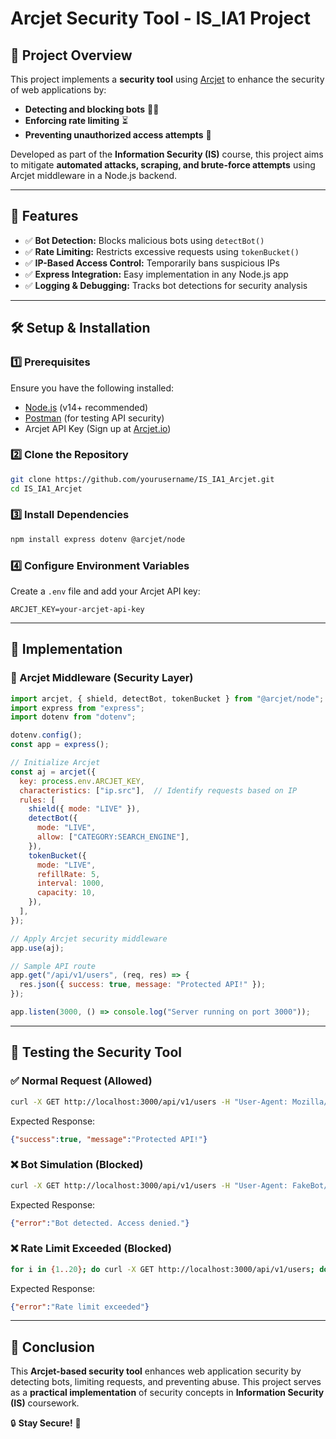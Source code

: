 # Arcjet Security Tool - IS_IA1 Project

## 📌 Project Overview
This project implements a **security tool** using [Arcjet](https://arcjet.io/) to enhance the security of web applications by:
- **Detecting and blocking bots** 🕵️‍♂️
- **Enforcing rate limiting** ⏳
- **Preventing unauthorized access attempts** 🚫

Developed as part of the **Information Security (IS)** course, this project aims to mitigate **automated attacks, scraping, and brute-force attempts** using Arcjet middleware in a Node.js backend.

---

## 🚀 Features
- ✅ **Bot Detection:** Blocks malicious bots using `detectBot()`
- ✅ **Rate Limiting:** Restricts excessive requests using `tokenBucket()`
- ✅ **IP-Based Access Control:** Temporarily bans suspicious IPs
- ✅ **Express Integration:** Easy implementation in any Node.js app
- ✅ **Logging & Debugging:** Tracks bot detections for security analysis

---

## 🛠️ Setup & Installation
### 1️⃣ Prerequisites
Ensure you have the following installed:
- [Node.js](https://nodejs.org/) (v14+ recommended)
- [Postman](https://www.postman.com/) (for testing API security)
- Arcjet API Key (Sign up at [Arcjet.io](https://arcjet.io/))

### 2️⃣ Clone the Repository
```sh
git clone https://github.com/yourusername/IS_IA1_Arcjet.git
cd IS_IA1_Arcjet
```

### 3️⃣ Install Dependencies
```sh
npm install express dotenv @arcjet/node
```

### 4️⃣ Configure Environment Variables
Create a `.env` file and add your Arcjet API key:
```env
ARCJET_KEY=your-arcjet-api-key
```

---

## 📜 Implementation
### 🔹 Arcjet Middleware (Security Layer)
```javascript
import arcjet, { shield, detectBot, tokenBucket } from "@arcjet/node";
import express from "express";
import dotenv from "dotenv";

dotenv.config();
const app = express();

// Initialize Arcjet
const aj = arcjet({
  key: process.env.ARCJET_KEY,
  characteristics: ["ip.src"],  // Identify requests based on IP
  rules: [
    shield({ mode: "LIVE" }),
    detectBot({
      mode: "LIVE",
      allow: ["CATEGORY:SEARCH_ENGINE"],
    }),
    tokenBucket({
      mode: "LIVE",
      refillRate: 5,
      interval: 1000,
      capacity: 10,
    }),
  ],
});

// Apply Arcjet security middleware
app.use(aj);

// Sample API route
app.get("/api/v1/users", (req, res) => {
  res.json({ success: true, message: "Protected API!" });
});

app.listen(3000, () => console.log("Server running on port 3000"));
```

---

## 🧪 Testing the Security Tool
### ✅ **Normal Request (Allowed)**
```sh
curl -X GET http://localhost:3000/api/v1/users -H "User-Agent: Mozilla/5.0"
```
Expected Response:
```json
{"success":true, "message":"Protected API!"}
```

### ❌ **Bot Simulation (Blocked)**
```sh
curl -X GET http://localhost:3000/api/v1/users -H "User-Agent: FakeBot/1.0"
```
Expected Response:
```json
{"error":"Bot detected. Access denied."}
```

### ❌ **Rate Limit Exceeded (Blocked)**
```sh
for i in {1..20}; do curl -X GET http://localhost:3000/api/v1/users; done
```
Expected Response:
```json
{"error":"Rate limit exceeded"}
```

---

## 📌 Conclusion
This **Arcjet-based security tool** enhances web application security by detecting bots, limiting requests, and preventing abuse. This project serves as a **practical implementation** of security concepts in **Information Security (IS)** coursework.

🔒 **Stay Secure!** 🚀


